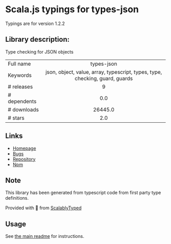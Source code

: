 
# Scala.js typings for types-json

Typings are for version 1.2.2

## Library description:
Type checking for JSON objects

|                    |                 |
| ------------------ | :-------------: |
| Full name          | types-json |
| Keywords           | json, object, value, array, typescript, types, type, checking, guard, guards |
| # releases         | 9 |
| # dependents       | 0.0 |
| # downloads        | 26445.0 |
| # stars            | 2.0 |

## Links
- [Homepage](https://github.com/bconnorwhite/types-json#readme)
- [Bugs](https://github.com/bconnorwhite/types-json/issues)
- [Repository](https://github.com/bconnorwhite/types-json)
- [Npm](https://www.npmjs.com/package/types-json)
    


## Note
This library has been generated from typescript code from first party type definitions.

Provided with :purple_heart: from [ScalablyTyped](https://github.com/oyvindberg/ScalablyTyped)

## Usage
See [the main readme](../../readme.md) for instructions.



